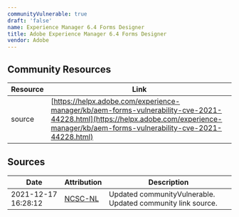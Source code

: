 ```yaml
---
communityVulnerable: true
draft: 'false'
name: Experience Manager 6.4 Forms Designer
title: Adobe Experience Manager 6.4 Forms Designer
vendor: Adobe
---
```



## Community Resources
| Resource | Link |
| --- | --- |
| source | [https://helpx.adobe.com/experience-manager/kb/aem-forms-vulnerability-cve-2021-44228.html](https://helpx.adobe.com/experience-manager/kb/aem-forms-vulnerability-cve-2021-44228.html) |


## Sources
| Date | Attribution | Description |
| --- | --- | --- |
| 2021-12-17 16:28:12 | [NCSC-NL](https://github.com/NCSC-NL/log4shell/blob/main/software/README.md) | Updated communityVulnerable. Updated community link source.  |
